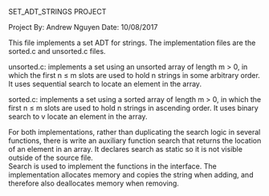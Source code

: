 SET_ADT_STRINGS PROJECT

Project By: Andrew Nguyen
Date: 10/08/2017

This file implements a set ADT for strings. The implementation files are the 
sorted.c and unsorted.c files.

unsorted.c: implements a set using an unsorted array of length m > 0, 
in which the first n ≤ m slots are used to hold n strings in some arbitrary order. 
It uses sequential search to locate an element in the array.  

sorted.c: implements a set using a sorted array of length m > 0, in which the first
n ≤ m slots are used to hold n strings in ascending order. It uses binary search to v
locate an element in the array.

For both implementations, rather than duplicating the search logic in several functions,
there is write an auxiliary function search that returns the location of an element in an array. 
It declares search as static so it is not visible outside of the source file.  
Search is used to implement the functions in the interface. The implementation allocates 
memory and copies the string when adding, and therefore also deallocates memory when removing.

